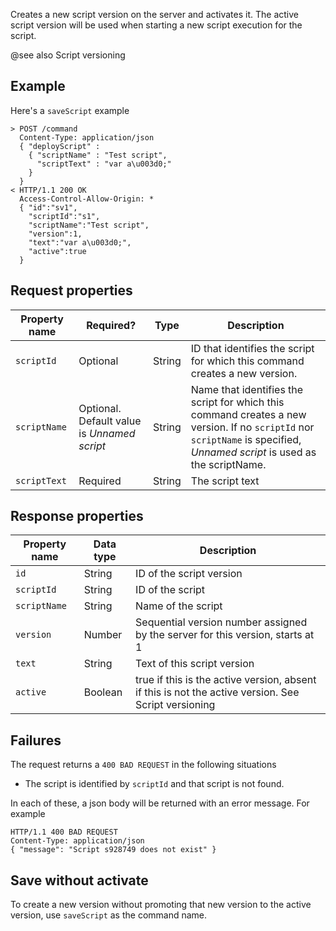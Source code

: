 Creates a new script version on the server and activates it.  The active  
script version will be used when starting a new script execution for the script.

@see also <a onclick="show('script-versioning')">Script versioning</a>  

## Example
Here's a `saveScript` example
 
```
> POST /command
  Content-Type: application/json
  { "deployScript" :
    { "scriptName" : "Test script",
      "scriptText" : "var a\u003d0;"
    }
  }
< HTTP/1.1 200 OK
  Access-Control-Allow-Origin: *
  { "id":"sv1",
    "scriptId":"s1",
    "scriptName":"Test script",
    "version":1,
    "text":"var a\u003d0;",
    "active":true
  }
```

## Request properties

| Property name | Required? | Type |Description |
|---|---|---|---|
| `scriptId` | Optional | String | ID that identifies the script for which this command creates a new version. |
| `scriptName` | Optional.  Default value is *Unnamed script* | String | Name that identifies the script for which this command creates a new version. If no `scriptId` nor `scriptName` is specified, *Unnamed script* is used as the scriptName. |
| `scriptText` | Required | String | The script text |

## Response properties

| Property name | Data type | Description |
|---|---|---|
| `id` | String | ID of the script version |
| `scriptId` | String | ID of the script |
| `scriptName` | String |Name of the script |
| `version` | Number |Sequential version number assigned by the server for this version, starts at 1 |
| `text` | String | Text of this script version |
| `active` | Boolean | true if this is the active version, absent if this is not the active version.  See <a onclick="show('script-versioning')">Script versioning</a>  |

## Failures

The request returns a `400 BAD REQUEST` in the following situations

* The script is identified by `scriptId` and that script is not found.

In each of these, a json body will be returned with an error message.  For example 

```
HTTP/1.1 400 BAD REQUEST
Content-Type: application/json
{ "message": "Script s928749 does not exist" }
```

## Save without activate

To create a new version without promoting that new version 
to the active version, use `saveScript` as the command name.
